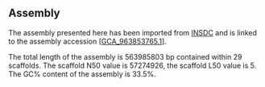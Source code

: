 **Assembly**
--------

The assembly presented here has been imported from [INSDC](http://www.insdc.org) and is linked to the assembly accession [[GCA\_963853765.1](http://www.ebi.ac.uk/ena/data/view/GCA_963853765.1)].

The total length of the assembly is 563985803 bp contained within 29 scaffolds.
The scaffold N50 value is 57274926, the scaffold L50 value is 5.
The GC% content of the assembly is 33.5%.
